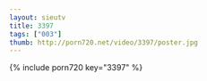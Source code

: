 ```yaml
--- 
layout: sieutv
title: 3397
tags: ["003"]
thumb: http://porn720.net/video/3397/poster.jpg
---
```

{% include porn720 key="3397" %} 
